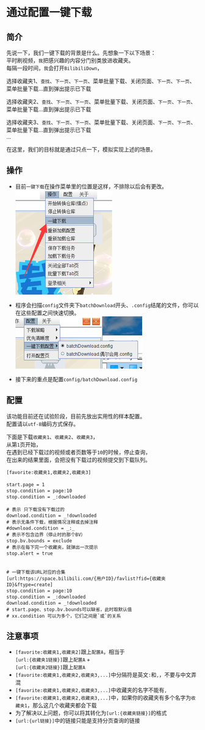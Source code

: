 # 通过配置一键下载

## 简介  
先说一下，我们一键下载的背景是什么。先想象一下以下场景：    
平时刷视频，`我`把感兴趣的内容分门别类放进收藏夹。  
每隔一段时间，`我`会打开`BilibiliDown`，  

选择收藏夹1、`查找`、`下一页`、`下一页`、菜单批量下载、关闭页面、`下一页`、`下一页`、菜单批量下载...直到弹出提示已下载  

选择收藏夹2、`查找`、`下一页`、`下一页`、菜单批量下载、关闭页面、`下一页`、`下一页`、菜单批量下载...直到弹出提示已下载  

选择收藏夹3、`查找`、`下一页`、`下一页`、菜单批量下载、关闭页面、`下一页`、`下一页`、菜单批量下载...直到弹出提示已下载  
...

在这里，我们的目标就是通过只点一下，模拟实现上述的场景。  

## 操作  
+ 目前`一键下载`在操作菜单里的位置是这样，不排除以后会有更改。  
![](/img/batchDownload.png)

+ 程序会扫描`config`文件夹下`batchDownload`开头、`.config`结尾的文件，你可以在这些配置之间快速切换。  
![](/img/batchDownload-select.png)  

+ 接下来的重点是配置`config/batchDownload.config`


## 配置  
该功能目前还在试验阶段，目前先放出实用性的样本配置。   
配置请以`utf-8`编码方式保存。  

下面是下载`收藏夹1`、`收藏夹2`、`收藏夹3`，   
从第`1`页开始，  
在遇到已经下载过的视频或者页数等于`10`的时候，停止查询，    
在出来的结果里面，会把没有下载过的视频提交到下载队列。
```
[favorite:收藏夹1,收藏夹2,收藏夹3]

start.page = 1
stop.condition = page:10
stop.condition = _:downloaded

# 表示 只下载没有下载过的
download.condition = _!downloaded
# 表示无条件下载，根据情况注释或去掉注释 
#download.condition = _:_
# 表示不包含边界（停止时的那个BV）
stop.bv.bounds = exclude
# 表示在每下完一个收藏夹，就弹出一次提示
stop.alert = true


# 一键下载该URL对应的合集
[url:https://space.bilibili.com/{用户ID}/favlist?fid={收藏夹ID}&ftype=create]
stop.condition = page:10
stop.condition = _:downloaded
download.condition = _!downloaded
# start.page、stop.bv.bounds可以缺省，此时取默认值
# xx.condition 可以为多个，它们之间是`或`的关系
```

## 注意事项
+ `[favorite:收藏夹1,收藏夹2]`跟上`配置A`，相当于   
    `[url:{收藏夹1链接}]`跟上`配置A`  +   
    `[url:{收藏夹2链接}]`跟上`配置A`
+ `[favorite:收藏夹1,收藏夹2,收藏夹3,...]`中分隔符是英文`:`和`,`，不要与中文弄混
+ `[favorite:收藏夹1,收藏夹2,收藏夹3,...]`中收藏夹的名字不能有`,`  
+ `[favorite:收藏夹1,收藏夹2,收藏夹3,...]`中，如果你的收藏夹有多个名字为`收藏夹1`，那么这几个收藏夹都会下载  
+ 为了解决以上问题，你可以将其转化为`[url:{收藏夹链接}]`的格式  
+ `[url:{url链接}]`中的链接只能是支持分页查询的链接